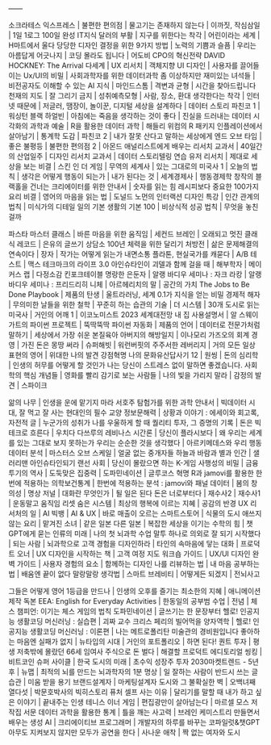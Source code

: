 ——

소크라테스 익스프레스 | 불편한 편의점 | 물고기는 존재하지 않는다 | 이까짓, 작심삼일 | 1일 1로그 100일 완성 IT지식
달러의 부활 | 지구를 위한다는 착각 | 어린이라는 세계 | H마트에서 울다
당당한 디자인 결정을 위한 9가지 방법 | 노력의 기쁨과 슬픔 | 우리는 아름답게 어긋나지 | 코딩 몰라도 됩니다 | 어도비 CPO의 혁신전략
DAVID HOCKNEY: The Arrival
다세계 | UX 리서치 | 객체지향 UI 디자인 | 사용자를 끌어들이는 Ux/UI의 비밀 | 사회과학자를 위한 데이터과학
좀 이상하지만 재미있는 녀석들 | 비전공자도 이해할 수 있는 AI 지식 | 마인드스톰 | 격변과 균형 | 시간을 찾아드립니다
천재의 지도 | 잘 그리기 금지 | 성취예측모형 | 사람, 장소, 환대
생각한다는 착각 | 인터넷 때문에 | 저글러, 땜장이, 놀이꾼, 디지털 세상을 설계하다 | 데이터 스토리
파친코 1 | 워싱턴 블랙
하얼빈 | 아침에는 죽음을 생각하는 것이 좋다 | 진실을 드러내는 데이터 시각화의 과학과 예술 | R을 활용한 데이터 과학 | 해들리 위컴의 R 패키지
인플레이션에서 살아남기 | 통계학 도감 | 파친코 2 | 내가 잘못 산다고 말하는 세상에게
엔드 오브 타임 | 좋은 불평등 | 불편한 편의점 2 | 아몬드
애널리스트에게 배우는 리서치 교과서 | 40일간의 산업일주 | 디자인 리서치 교과서 | 데이터 스토리텔링 연습
유저 리서치 | 제대로 세상을 보는 비결 | 스킨 인 더 게임 | 무역의 세계사 | 있는 그대로의 미국사 1 | 오늘의 법칙 | 생각은 어떻게 행동이 되는가 | 내가 된다는 것 | 세계경제사 | 행동경제학
창작의 블랙홀을 건너는 크리에이터를 위한 안내서 | 숫자를 읽는 힘
레시피보다 중요한 100가지 요리 비결 | 영어의 마음을 읽는 법 | 도널드 노먼의 인터랙션 디자인 특강 | 인간 관계의 법칙 | 미식가의 디테일
일의 기본 생활의 기본 100 | 비상식적 성공 법칙 | 무엇을 놓친 걸까



파스타 마스터 클래스 | 바른 마음을 위한 움직임 | 세컨드 브레인 | 오래되고 멋진 클래식 레코드 | 은유의 글쓰기 상담소
100년 체력을 위한 달리기 처방전 | 삶은 문제해결의 연속이다 | 장자 | 작가는 어떻게 읽는가
내면소통
플라톤, 현실국가를 캐묻다 | A/B 테스트 | 맥스 테크마크의 라이프 3.0
아인슈타인이 괴델과 함께 걸을 때 | 해부학자 | 메이커스 랩 | 다정소감
킨포크테이블
명랑한 은둔자 | 알랭 바디우 세미나 : 자크 라캉 | 알랭 바디우 세미나 : 프리드리히 니체 | 아르헤리치의 말 | 공간의 가치
The Jobs to Be Done Playbook | 제품의 탄생 | 울트라러닝, 세계 0.1가 지식을 얻는 비밀
경제적 해자 | 무의미한 날들을 위한 철학 | 꾸준히 하는 습관의 기술 | 더 시스템 | 30개 도시로 읽는 미국사 | 거인의 어깨 1 | 이코노미스트 2023 세계대전망
내 집 사용설명서 | 알 스웨이가트의 파이썬 프로젝트 | 뚝딱뚝딱 파이썬 자동화 | 제품의 언어 | 데이터로 전문가처럼 말하기 | 세상에서 가장 쉬운 본질육아
아버지의 해방일지 | 이나모리 가즈오의 회계 경영 | 가진 돈은 몽땅 써라 | 슈퍼해빗 | 워런버핏의 주주서한
레버리지 | 거의 모든 일상 표현의 영어 | 위대한 나의 발견 강점혁명
나의 문화유산답사기 12 | 원씽 | 돈의 심리학 | 인생의 허무를 어떻게 할 것인가
나는 당신이 스트레스 없이 말하면 좋겠습니다.
사회학의 핵심 개념들 | 영화를 빨리 감기로 보는 사람들 | 나의 빛을 가리지 말라 | 감정의 발견 | 스파이크


앎의 나무 | 인생을 운에 맡기지 마라
서호주 탐험가를 위한 과학 안내서 | 빅데이터 시대, 잘 먹고 잘 사는 현대인의 필수 교양 정보문해력 | 상황과 이야기 : 에세이와 회고록, 자전적 글 | 누군가의 성취가 나를 우울하게 할 때
퀄리티 투자, 그 증명의 기록 | 돈은 빅테크로 흐른다 | 우치다 다쓰루의 레비나스 시간론 | 당신이 플라시보다 | 왜 우리는 세계를 있는 그대로 보지 못하는가
우리는 순순한 것을 생각했다 | 아르키메데스와 우리
행동 데이터 분석 | 마스터스 오브 스케일 | 얼굴 없는 중개자들
하늘과 바람과 별과 인간 | 샐러리맨 아인슈타인되기
랜선 사회 | 당신이 몰랐으면 하는 K-게임 사행성의 비밀 | 금융투기의 역사 | 도둑맞은 집중력 | 도파민네이션 | 글루코스 혁명
R과 jamovi를 활용한 한번에 적용하는 의학보건통계 | 한번에 적용하는 분석 : jamovi와 패널 데이터 | 봄의 창의성 | 명상 저널 | 대화란 무엇인가 | 될 일은 된다
돈은 너로부터다 | 재수사2 | 재수사1 | 운동말고 움직임 리셋
숨은 시스템 | 최상의 행복에 이르는 지혜 | 공감의 반경
UX 리서처의 일 | AI 빅뱅 | AI & UX | 바로 매출이 오르는 스마트스토어 | 식물의 도시
애쓰지 않는 요리 | 맡겨진 소녀 | 같은 일본 다른 일본 | 복잡한 세상을 이기는 수학의 힘 | 챗GPT에게 묻는 인류의 미래 | 나의 첫 뇌과학 수업
말투 하나로 의외로 잘 되기 시작했다 | 되는 사람 | 뇌과학으로 고객 경험을 디자인하라 | 타인의 속마음에 닿는 대화 | 프로덕트 오너 | UX 디자인을 시작하는 책 | 고객 여정 지도 워크숍 가이드 | UX/UI 디자인 완벽 가이드 | 사용자 경험의 요소 | 함께하는 디자인
나를 리뷰하는 법 | 내 마음 공부하는 법 | 배움엔 끝이 없다
말랑말랑 생각법 | 스마트 브레비티 | 어떻게든 되겠지 | 전뇌사고


그들은 어떻게 영어 1등급을 만드나 | 인생의 오후를 즐기는 최소한의 지혜 | 애니메이션 제작 독본
EEA: English for Everyday Activities | 한동일의 공부범 수업 | 전념 | 체스 챔피언: 이기는 체스 게임의 법칙
도파민네이션 | 글쓰기는 한 문장부터
헬로! 인공지능 생활코딩 머신러닝 : 실습편 | 괴짜 교수 크리스 페리의 빌어먹을 양자역학 | 헬로! 인공지능 생활코딩 머신러닝 : 이론편 | 나는 메트로폴리탄 미술관의 경비원입니다
좋아하는 마음엔 실패가 없지 | 뉴타입의 시대 | 거인의 포트폴리오 | 하면 된다! 퀀트 투자 | 평생 저축밖에 몰랐던 66세 임여사 주식으로 돈 벌다 | 해결할 프로덕트
에디토리얼 씽킹 | 비트코인 슈퍼 사이클 | 한국 도시의 미래 | 초수익 성장주 투자
2030마켓트렌드 - 5년후 | 뉴맵 | 최적의 뇌를 만드는 뇌과학자의 1분 명상 | 일 잘하는 사람이 반드시 쓰는 글 습관 | 미움 받을 용기
브랜드설계자 | 마케팅설계자
도시와 그 불확실한 벽 | 오백녀째 열다섯 | 박문호박사의 빅히스토리
퓨처 셀프
사는 이유 | 달리기를 말할 때 내가 하고 싶은 이야기 | 끝내주는 인생
테니스 이너 게임 | 편집광만이 살아남는다 | 마르셀 모스 저작집 서문
데이터 과학을 활용한 통계 | 틀을 깨는 사고력 | 브레인 케미스트리
만들면서 배우는 생성 AI | 크리에이티브 프로그래머 | 개발자의 하루를 바꾸는 코파일럿&챗GPT
아무도 지켜보지 않지만 모두가 공연을 한다 | 사나운 애착 | 짝 없는 여자와 도시